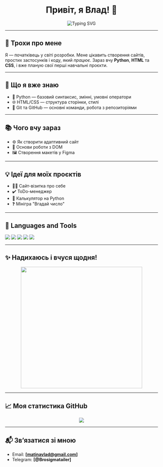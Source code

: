 <!-- Вітальна анімація -->
<h1 align="center">Привіт, я Влад! 👋</h1>
<p align="center">
  <img src="https://readme-typing-svg.herokuapp.com?font=Fira+Code&duration=3000&pause=1000&color=58A6FF&center=true&vCenter=true&multiline=true&width=300&lines=Починаючий+розробник+з+України;Люблю+вчити+Python+HTML+CSS;Готую+свої+перші+проєкти!" alt="Typing SVG" />
</p>

---

## 🧠 Трохи про мене

Я — початківець у світі розробки. Мене цікавить створення сайтів, простих застосунків і коду, який *працює*. Зараз вчу **Python**, **HTML** та **CSS**, і вже планую свої перші навчальні проєкти.

---

## 🚀 Що я вже знаю

- 🐍 Python — базовий синтаксис, змінні, умовні оператори
- 🌐 HTML/CSS — структура сторінки, стилі
- 💾 Git та GitHub — основні команди, робота з репозиторіями

---

## 📚 Чого вчу зараз

- ⚙️ Як створити адаптивний сайт
- 🧩 Основи роботи з DOM
- 🖼 Створення макетів у Figma

---

## 💡 Ідеї для моїх проєктів

- 👨‍💻 Сайт-візитка про себе
- ✔️ ToDo-менеджер
- 🔢 Калькулятор на Python
- ❓ Мінігра "Вгадай число"

---

## 🧰 Languages and Tools

<p align="left">
  <img src="https://img.shields.io/badge/Python-3776AB?style=for-the-badge&logo=python&logoColor=white"/>
  <img src="https://img.shields.io/badge/HTML5-E34F26?style=for-the-badge&logo=html5&logoColor=white"/>
  <img src="https://img.shields.io/badge/CSS3-1572B6?style=for-the-badge&logo=css3&logoColor=white"/>
  <img src="https://img.shields.io/badge/Git-F05032?style=for-the-badge&logo=git&logoColor=white"/>
  <img src="https://img.shields.io/badge/GitHub-181717?style=for-the-badge&logo=github&logoColor=white"/>
</p>

---

## ✨ Надихаюсь і вчуся щодня!

<p align="center">
  <img src="https://media.giphy.com/media/qgQUggAC3Pfv687qPC/giphy.gif" width="400" />
</p>

---

## 📈 Моя статистика GitHub

<p align="center">
  <img src="https://github-readme-stats.vercel.app/api?username=vladislav5242&show_icons=true&theme=radical" />
</p>

---

## 📬 Зв’язатися зі мною

- Email: **[matinavlad@gmail.com]**
- Telegram: **[@Brosigmatailer]**
